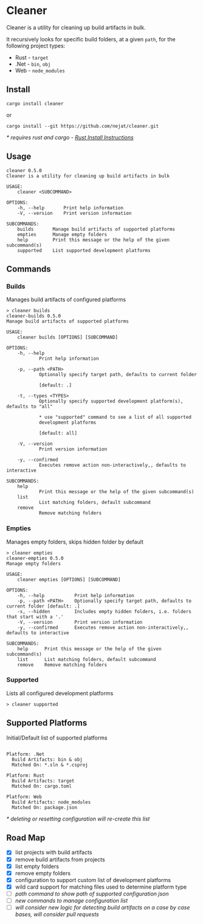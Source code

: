 # Cleaner

Cleaner is a utility for cleaning up build artifacts in bulk.

It recursively looks for specific build folders, at a given `path`, for the following project types:

* Rust - `target`
* .Net - `bin`, `obj` 
* Web - `node_modules`

## Install

```shell
cargo install cleaner
```

 or

```shell
cargo install --git https://github.com/nejat/cleaner.git
```

_\* requires rust and cargo - [Rust Install Instructions](https://rustup.rs/)_

## Usage

```
cleaner 0.5.0
Cleaner is a utility for cleaning up build artifacts in bulk

USAGE:
    cleaner <SUBCOMMAND>

OPTIONS:
    -h, --help       Print help information
    -V, --version    Print version information

SUBCOMMANDS:
    builds       Manage build artifacts of supported platforms
    empties      Manage empty folders
    help         Print this message or the help of the given subcommand(s)
    supported    List supported development platforms
```

## Commands

### Builds

Manages build artifacts of configured platforms

```
> cleaner builds
cleaner-builds 0.5.0
Manage build artifacts of supported platforms

USAGE:
    cleaner builds [OPTIONS] [SUBCOMMAND]

OPTIONS:
    -h, --help
            Print help information

    -p, --path <PATH>
            Optionally specify target path, defaults to current folder

            [default: .]

    -t, --types <TYPES>
            Optionally specify supported development platform(s), defaults to "all"

            * use "supported" command to see a list of all supported
            development platforms

            [default: all]

    -V, --version
            Print version information

    -y, --confirmed
            Executes remove action non-interactively,, defaults to interactive

SUBCOMMANDS:
    help
            Print this message or the help of the given subcommand(s)
    list
            List matching folders, default subcommand
    remove
            Remove matching folders
```


### Empties

Manages empty folders, skips hidden folder by default

```
> cleaner empties
cleaner-empties 0.5.0
Manage empty folders

USAGE:
    cleaner empties [OPTIONS] [SUBCOMMAND]

OPTIONS:
    -h, --help           Print help information
    -p, --path <PATH>    Optionally specify target path, defaults to current folder [default: .]
    -s, --hidden         Includes empty hidden folders, i.e. folders that start with a '.'
    -V, --version        Print version information
    -y, --confirmed      Executes remove action non-interactively,, defaults to interactive

SUBCOMMANDS:
    help      Print this message or the help of the given subcommand(s)
    list      List matching folders, default subcommand
    remove    Remove matching folders
```

### Supported

Lists all configured development platforms

```
> cleaner supported
```

## Supported Platforms

Initial/Default list of supported platforms

```

Platform: .Net
  Build Artifacts: bin & obj
  Matched On: *.sln & *.csproj

Platform: Rust
  Build Artifacts: target
  Matched On: cargo.toml

Platform: Web
  Build Artifacts: node_modules
  Matched On: package.json

```
_* deleting or resetting configuration will re-create this list_

## Road Map

* [x] list projects with build artifacts
* [x] remove build artifacts from projects
* [x] list empty folders
* [x] remove empty folders
* [x] configuration to support custom list of development platforms
* [x] wild card support for matching files used to determine platform type 
* [ ] _path command to show path of supported configuration json_
* [ ] _new commands to manage configuration list_
* [ ] _will consider new logic for detecting build artifacts on a case by case bases, will consider pull requests_